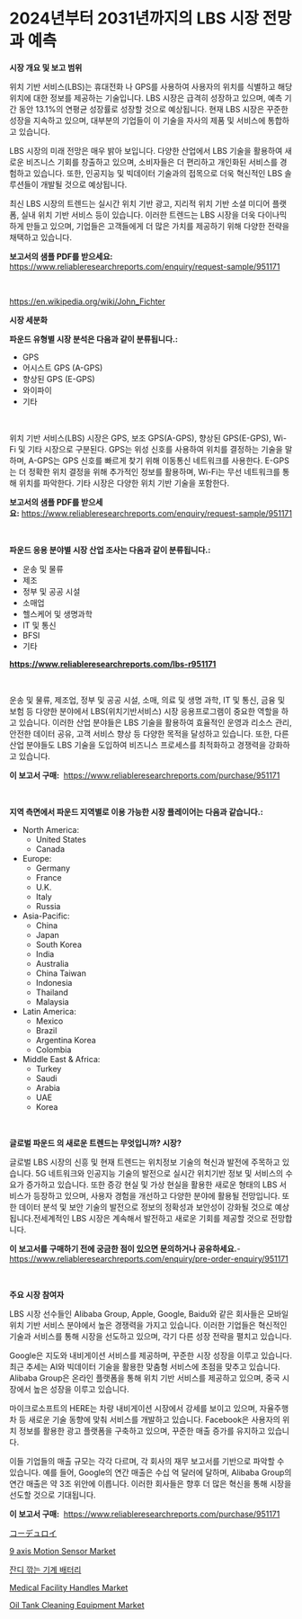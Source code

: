 <p><h1>2024년부터 2031년까지의 LBS 시장 전망과 예측</h1></p><p><strong>시장 개요 및 보고 범위</strong></p>
<p><p>위치 기반 서비스(LBS)는 휴대전화 나 GPS를 사용하여 사용자의 위치를 식별하고 해당 위치에 대한 정보를 제공하는 기술입니다. LBS 시장은 급격히 성장하고 있으며, 예측 기간 동안 13.1%의 연평균 성장률로 성장할 것으로 예상됩니다. 현재 LBS 시장은 꾸준한 성장을 지속하고 있으며, 대부분의 기업들이 이 기술을 자사의 제품 및 서비스에 통합하고 있습니다.</p><p>LBS 시장의 미래 전망은 매우 밝아 보입니다. 다양한 산업에서 LBS 기술을 활용하여 새로운 비즈니스 기회를 창출하고 있으며, 소비자들은 더 편리하고 개인화된 서비스를 경험하고 있습니다. 또한, 인공지능 및 빅데이터 기술과의 접목으로 더욱 혁신적인 LBS 솔루션들이 개발될 것으로 예상됩니다.</p><p>최신 LBS 시장의 트렌드는 실시간 위치 기반 광고, 지리적 위치 기반 소셜 미디어 플랫폼, 실내 위치 기반 서비스 등이 있습니다. 이러한 트렌드는 LBS 시장을 더욱 다이나믹하게 만들고 있으며, 기업들은 고객들에게 더 많은 가치를 제공하기 위해 다양한 전략을 채택하고 있습니다.</p></p>
<p><strong>보고서의 샘플 PDF를 받으세요:</strong> <a href="https://www.reliableresearchreports.com/enquiry/request-sample/951171">https://www.reliableresearchreports.com/enquiry/request-sample/951171</a></p>
<p>&nbsp;</p>
<p><a href="https://en.wikipedia.org/wiki/John_Fichter">https://en.wikipedia.org/wiki/John_Fichter</a></p>
<p><strong>시장 세분화</strong></p>
<p><strong>파운드 유형별 시장 분석은 다음과 같이 분류됩니다.:</strong></p>
<p><ul><li>GPS</li><li>어시스트 GPS (A-GPS)</li><li>향상된 GPS (E-GPS)</li><li>와이파이</li><li>기타</li></ul></p>
<p>&nbsp;</p>
<p><p>위치 기반 서비스(LBS) 시장은 GPS, 보조 GPS(A-GPS), 향상된 GPS(E-GPS), Wi-Fi 및 기타 시장으로 구분된다. GPS는 위성 신호를 사용하여 위치를 결정하는 기술을 말하며, A-GPS는 GPS 신호를 빠르게 찾기 위해 이동통신 네트워크를 사용한다. E-GPS는 더 정확한 위치 결정을 위해 추가적인 정보를 활용하며, Wi-Fi는 무선 네트워크를 통해 위치를 파악한다. 기타 시장은 다양한 위치 기반 기술을 포함한다.</p></p>
<p><strong>보고서의 샘플 PDF를 받으세요:</strong>&nbsp;<a href="https://www.reliableresearchreports.com/enquiry/request-sample/951171">https://www.reliableresearchreports.com/enquiry/request-sample/951171</a></p>
<p>&nbsp;</p>
<p><strong> 파운드 응용 분야별 시장 산업 조사는 다음과 같이 분류됩니다.:</strong></p>
<p><ul><li>운송 및 물류</li><li>제조</li><li>정부 및 공공 시설</li><li>소매업</li><li>헬스케어 및 생명과학</li><li>IT 및 통신</li><li>BFSI</li><li>기타</li></ul></p>
<p><strong><a href="https://www.reliableresearchreports.com/lbs-r951171">https://www.reliableresearchreports.com/lbs-r951171</a></strong></p>
<p>&nbsp;</p>
<p><p>운송 및 물류, 제조업, 정부 및 공공 시설, 소매, 의료 및 생명 과학, IT 및 통신, 금융 및 보험 등 다양한 분야에서 LBS(위치기반서비스) 시장 응용프로그램이 중요한 역할을 하고 있습니다. 이러한 산업 분야들은 LBS 기술을 활용하여 효율적인 운영과 리소스 관리, 안전한 데이터 공유, 고객 서비스 향상 등 다양한 목적을 달성하고 있습니다. 또한, 다른 산업 분야들도 LBS 기술을 도입하여 비즈니스 프로세스를 최적화하고 경쟁력을 강화하고 있습니다.</p></p>
<p><strong>이 보고서 구매:</strong>&nbsp; <a href="https://www.reliableresearchreports.com/purchase/951171">https://www.reliableresearchreports.com/purchase/951171</a></p>
<p>&nbsp;</p>
<p><strong>지역 측면에서 파운드 지역별로 이용 가능한 시장 플레이어는 다음과 같습니다.:</strong></p>
<p><ul>
    <li>
        North America:
        <ul>
            <li>United States</li>
            <li>Canada</li>
        </ul>
    </li>
    <li>
        Europe:
        <ul>
            <li>Germany</li>
            <li>France</li>
            <li>U.K.</li>
            <li>Italy</li>
            <li>Russia</li>
        </ul>
    </li>
    <li>
        Asia-Pacific:
        <ul>
            <li>China</li>
            <li>Japan</li>
            <li>South Korea</li>
            <li>India</li>
            <li>Australia</li>
            <li>China Taiwan</li>
            <li>Indonesia</li>
            <li>Thailand</li>
            <li>Malaysia</li>
        </ul>
    </li>
    <li>
        Latin America:
        <ul>
            <li>Mexico</li>
            <li>Brazil</li>
            <li>Argentina Korea</li>
            <li>Colombia</li>
        </ul>
    </li>
    <li>
        Middle East & Africa:
        <ul>
            <li>Turkey</li>
            <li>Saudi</li>
            <li>Arabia</li>
            <li>UAE</li>
            <li>Korea</li>
        </ul>
    </li>
    </ul></p>
<p>&nbsp;</p>
<p><strong>글로벌 파운드 의 새로운 트렌드는 무엇입니까? 시장?</strong></p>
<p><p>글로벌 LBS 시장의 신흥 및 현재 트렌드는 위치정보 기술의 혁신과 발전에 주목하고 있습니다. 5G 네트워크와 인공지능 기술의 발전으로 실시간 위치기반 정보 및 서비스의 수요가 증가하고 있습니다. 또한 증강 현실 및 가상 현실을 활용한 새로운 형태의 LBS 서비스가 등장하고 있으며, 사용자 경험을 개선하고 다양한 분야에 활용될 전망입니다. 또한 데이터 분석 및 보안 기술의 발전으로 정보의 정확성과 보안성이 강화될 것으로 예상됩니다.전세계적인 LBS 시장은 계속해서 발전하고 새로운 기회를 제공할 것으로 전망합니다.</p></p>
<p><strong>이 보고서를 구매하기 전에 궁금한 점이 있으면 문의하거나 공유하세요.</strong>- <a href="https://www.reliableresearchreports.com/enquiry/pre-order-enquiry/951171">https://www.reliableresearchreports.com/enquiry/pre-order-enquiry/951171</a></p>
<p>&nbsp;</p>
<p><strong>주요 시장 참여자</strong></p>
<p><p>LBS 시장 선수들인 Alibaba Group, Apple, Google, Baidu와 같은 회사들은 모바일 위치 기반 서비스 분야에서 높은 경쟁력을 가지고 있습니다. 이러한 기업들은 혁신적인 기술과 서비스를 통해 시장을 선도하고 있으며, 각기 다른 성장 전략을 펼치고 있습니다.</p><p>Google은 지도와 내비게이션 서비스를 제공하며, 꾸준한 시장 성장을 이루고 있습니다. 최근 추세는 AI와 빅데이터 기술을 활용한 맞춤형 서비스에 초점을 맞추고 있습니다. Alibaba Group은 온라인 플랫폼을 통해 위치 기반 서비스를 제공하고 있으며, 중국 시장에서 높은 성장을 이루고 있습니다.</p><p>마이크로소프트의 HERE는 차량 내비게이션 시장에서 강세를 보이고 있으며, 자율주행차 등 새로운 기술 동향에 맞춰 서비스를 개발하고 있습니다. Facebook은 사용자의 위치 정보를 활용한 광고 플랫폼을 구축하고 있으며, 꾸준한 매출 증가를 유지하고 있습니다.</p><p>이들 기업들의 매출 규모는 각각 다르며, 각 회사의 재무 보고서를 기반으로 파악할 수 있습니다. 예를 들어, Google의 연간 매출은 수십 억 달러에 달하며, Alibaba Group의 연간 매출은 약 3조 위안에 이릅니다. 이러한 회사들은 향후 더 많은 혁신을 통해 시장을 선도할 것으로 기대됩니다.</p></p>
<p><strong>이 보고서 구매:</strong>&nbsp;&nbsp;<a href="https://www.reliableresearchreports.com/purchase/951171">https://www.reliableresearchreports.com/purchase/951171</a></p>
<p><p><a href="https://github.com/RandallRunte2023/Market-Research-Report-List-2/blob/main/973651640056.md">コーデュロイ</a></p><p><a href="https://issuu.com/reportprime-2/docs/9-axis-motion-sensor-market-size-20_b2ee0a09ea3075">9 axis Motion Sensor Market</a></p><p><a href="https://github.com/LuckeyCorbin/Market-Research-Report-List-2/blob/main/622487151226.md">잔디 깎는 기계 배터리</a></p><p><a href="https://medium.com/@earlecmcneil/medical-facility-handles-market-size-market-segmentation-market-trends-and-growth-analysis-0e49bd12b29b">Medical Facility Handles Market</a></p><p><a href="https://github.com/dmmanir420/Market-Research-Report-List-1/blob/main/oil-tank-cleaning-equipment-market.md">Oil Tank Cleaning Equipment Market</a></p></p>